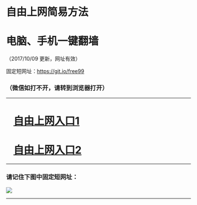 ﻿# 自由上网简易方法

# 电脑、手机一键翻墙

（2017/10/09 更新，网址有效）

固定短网址：https://git.io/free99

### （微信如打不开，请转到浏览器打开）


***





# &nbsp;&nbsp; <a href="http://ft903710808.fwq-tz-1001.info/fwqtz01.html?t=100900121171 " target="_blank">自由上网入口1</a>
# &nbsp;&nbsp; <a href="http://ft196026115.fwq-tz-1002.info/fwqtz02.html?t=100900117115 " target="_blank">自由上网入口2</a>
***

### 请记住下图中固定短网址：

<img src="https://s3-us-west-2.amazonaws.com/fwq-1001/yjfq-20170905okok.png" /> 


***

